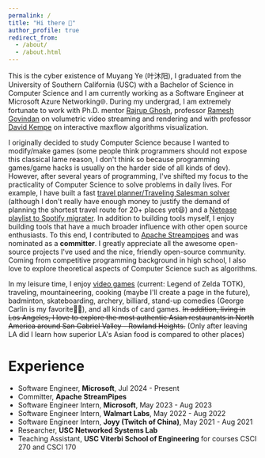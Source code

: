 ```yaml
---
permalink: /
title: "Hi there 👋"
author_profile: true
redirect_from: 
  - /about/
  - /about.html
---
```


This is the cyber existence of Muyang Ye (叶沐阳), I graduated from the University of Southern California (USC) with a Bachelor of Science in Computer Science and I am currently working as a Software Engineer at Microsoft Azure Networking🌐. During my undergrad, I am extremely fortunate to work with Ph.D. mentor [Rajrup Ghosh](https://nsl.usc.edu/people/rajrup-ghosh/), professor [Ramesh Govindan](https://govindan.usc.edu/) on volumetric video streaming and rendering and with professor [David Kempe](https://www.david-kempe.com/) on interactive maxflow algorithms visualization.

I originally decided to study Computer Science because I wanted to modify/make games (some people think programmers should not expose this classical lame reason, I don't think so because programming games/game hacks is usually on the harder side of all kinds of dev). However, after several years of programming, I've shifted my focus to the practicality of Computer Science to solve problems in daily lives. For example, I have built a fast [travel planner/Traveling Salesman solver](https://github.com/muyangye/Traveling_Salesman_Solver_Google_Maps) (although I don't really have enough money to justify the demand of planning the shortest travel route for 20+ places yet😆) and a [Netease playlist to Spotify migrater](https://github.com/muyangye/Netease_To_Spotify). In addition to building tools myself, I enjoy building tools that have a much broader influence with other open source enthusiasts. To this end, I contributed to [Apache Streampipes](https://github.com/apache/streampipes) and was nominated as a **committer**. I greatly appreciate all the awesome open-source projects I've used and the nice, friendly open-source community. Coming from competitive programming background in high school, I also love to explore theoretical aspects of Computer Science such as algorithms.

In my leisure time, I enjoy [video games](https://muyangye.github.io/games/) (current: Legend of Zelda TOTK), traveling, mountaineering, cooking (maybe I'll create a page in the future), badminton, skateboarding, archery, billiard, stand-up comedies (George Carlin is my favorite👨‍🦳), and all kinds of card games. <del>In addition, living in Los Angeles, I love to explore the most authentic Asian restaurants in North America around San Gabriel Valley - Rowland Heights.</del> (Only after leaving LA did I learn how superior LA's Asian food is compared to other places)

Experience
======
<ul style="padding-left: 20px">
  <li>Software Engineer, <strong>Microsoft</strong>, Jul 2024 - Present</li>
  <li>Committer, <strong>Apache StreamPipes</strong></li>
  <li>Software Engineer Intern, <strong>Microsoft</strong>, May 2023 - Aug 2023</li>
  <li>Software Engineer Intern, <strong>Walmart Labs</strong>, May 2022 - Aug 2022</li>
  <li>Software Engineer Intern, <strong>Joyy (Twitch of China)</strong>, May 2021 - Aug 2021</li>
  <li>Researcher, <strong>USC Networked Systems Lab</strong></li>
  <li>Teaching Assistant, <strong>USC Viterbi School of Engineering</strong> for courses CSCI 270 and CSCI 170</li>
</ul>